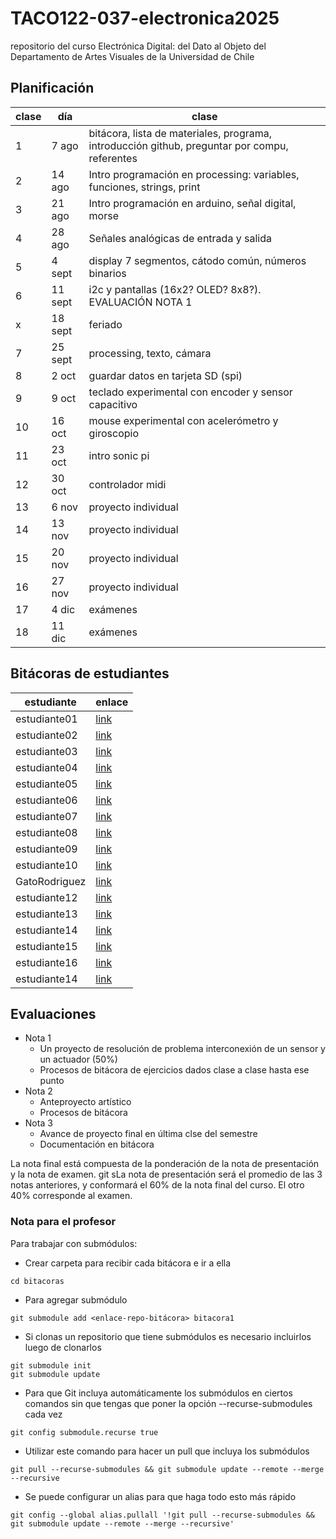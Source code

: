 # TACO122-037-electronica2025
repositorio del curso Electrónica Digital: del Dato al Objeto del Departamento de Artes Visuales de la Universidad de Chile

## Planificación

| clase | día     | clase                                                                                               |
|-------|---------|---------------------------------------------------------------------------------------------------- |
|     1 |   7 ago |  bitácora, lista de materiales, programa, introducción github, preguntar por compu, referentes      |
|     2 |  14 ago | Intro programación en processing: variables, funciones, strings, print                              |
|     3 |  21 ago | Intro programación en arduino, señal digital, morse                                                  |
|     4 |  28 ago | Señales analógicas de entrada y salida                                                              |
|     5 |  4 sept | display 7 segmentos, cátodo común, números binarios                                                |
|     6 | 11 sept | i2c y pantallas (16x2? OLED? 8x8?). EVALUACIÓN NOTA 1                                                                  |
| x     | 18 sept | feriado                                                                                            |
|     7 | 25 sept | processing, texto, cámara                                                                          |
|     8 |   2 oct | guardar datos en tarjeta SD (spi)                                                                  |
|     9 |   9 oct | teclado experimental con encoder y sensor capacitivo                                               |
|    10 |  16 oct | mouse experimental con acelerómetro y giroscopio                                                   |
|    11 |  23 oct | intro sonic pi                                                                                     |
|    12 |  30 oct | controlador midi                                                                                   |
|    13 |   6 nov | proyecto individual                                                                                |
|    14 |  13 nov | proyecto individual                                                                                |
|    15 |  20 nov | proyecto individual                                                                                |
|    16 |  27 nov | proyecto individual                                                                                |
|    17 |   4 dic | exámenes                                                                                           |
|    18 |  11 dic | exámenes                                                                                           |

## Bitácoras de estudiantes

| estudiante | enlace |
|--------------|------|
| estudiante01 | [link](https://github.com/misaaaaaa/TACO122-037-electronica2025#) |
| estudiante02 | [link](https://github.com/misaaaaaa/TACO122-037-electronica2025#) |
| estudiante03 | [link](https://github.com/misaaaaaa/TACO122-037-electronica2025#) |
| estudiante04 | [link](https://github.com/misaaaaaa/TACO122-037-electronica2025#) |
| estudiante05 | [link](https://github.com/misaaaaaa/TACO122-037-electronica2025#) |
| estudiante06 | [link](https://github.com/misaaaaaa/TACO122-037-electronica2025#) |
| estudiante07 | [link](https://github.com/misaaaaaa/TACO122-037-electronica2025#) |
| estudiante08 | [link](https://github.com/misaaaaaa/TACO122-037-electronica2025#) |
| estudiante09 | [link](https://github.com/misaaaaaa/TACO122-037-electronica2025#) |
| estudiante10 | [link](https://github.com/misaaaaaa/TACO122-037-electronica2025#) |
| GatoRodriguez | [link](https://github.com/GatoRodriguez/TACO122-037-Bitacora-GatoRodriguez) |
| estudiante12 | [link](https://github.com/misaaaaaa/TACO122-037-electronica2025#) |
| estudiante13 | [link](https://github.com/misaaaaaa/TACO122-037-electronica2025#) |
| estudiante14 | [link](https://github.com/misaaaaaa/TACO122-037-electronica2025#) |
| estudiante15 | [link](https://github.com/misaaaaaa/TACO122-037-electronica2025#) |
| estudiante16 | [link](https://github.com/misaaaaaa/TACO122-037-electronica2025#) |
| estudiante14 | [link](https://github.com/misaaaaaa/TACO122-037-electronica2025#) |

## Evaluaciones

- Nota 1
    - Un proyecto de resolución de problema interconexión de un sensor y un actuador (50%) 
    - Procesos de bitácora de ejercicios dados clase a clase hasta ese punto
- Nota 2
    - Anteproyecto artístico
    - Procesos de bitácora
- Nota 3
    - Avance de proyecto final en última clse del semestre
    - Documentación en bitácora

La nota final está compuesta de la ponderación de la nota de presentación y la nota de examen. git sLa nota de presentación será el promedio de las 3 notas anteriores, y conformará el 60% de la nota final del curso. El otro 40% corresponde al examen.

### Nota para el profesor

Para trabajar con submódulos:

- Crear carpeta para recibir cada bitácora e ir a ella

```
cd bitacoras
```

- Para agregar submódulo

```
git submodule add <enlace-repo-bitácora> bitacora1   
```

- Si clonas un repositorio que tiene submódulos es necesario incluirlos luego de clonarlos

```
git submodule init
git submodule update
```

- Para que Git incluya automáticamente los submódulos en ciertos comandos sin que tengas que poner la opción --recurse-submodules cada vez

```
git config submodule.recurse true
```



- Utilizar este comando para hacer un pull que incluya los submódulos

```
git pull --recurse-submodules && git submodule update --remote --merge --recursive
```

- Se puede configurar un alias para que haga todo esto más rápido

```
git config --global alias.pullall '!git pull --recurse-submodules && git submodule update --remote --merge --recursive'
```